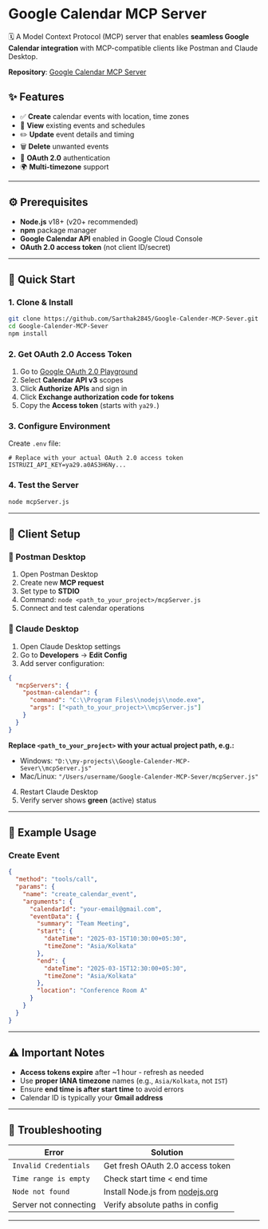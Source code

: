 # Google Calendar MCP Server

🗓️ A Model Context Protocol (MCP) server that enables **seamless Google Calendar integration** with MCP-compatible clients like Postman and Claude Desktop.

**Repository**: [Google Calendar MCP Server](https://github.com/Sarthak2845/Google-Calender-MCP-Sever)

## ✨ Features

- ✅ **Create** calendar events with location, time zones
- 📅 **View** existing events and schedules  
- ✏️ **Update** event details and timing
- 🗑️ **Delete** unwanted events
- 🔐 **OAuth 2.0** authentication
- 🌍 **Multi-timezone** support

---

## ⚙️ Prerequisites

- **Node.js** v18+ (v20+ recommended)
- **npm** package manager
- **Google Calendar API** enabled in Google Cloud Console
- **OAuth 2.0 access token** (not client ID/secret)

---

## 🚀 Quick Start

### 1. Clone & Install
```bash
git clone https://github.com/Sarthak2845/Google-Calender-MCP-Sever.git
cd Google-Calender-MCP-Sever
npm install
```

### 2. Get OAuth 2.0 Access Token
1. Go to [Google OAuth 2.0 Playground](https://developers.google.com/oauthplayground/)
2. Select **Calendar API v3** scopes
3. Click **Authorize APIs** and sign in
4. Click **Exchange authorization code for tokens**
5. Copy the **Access token** (starts with `ya29.`)

### 3. Configure Environment
Create `.env` file:
```env
# Replace with your actual OAuth 2.0 access token
ISTRUZI_API_KEY=ya29.a0AS3H6Ny...
```

### 4. Test the Server
```bash
node mcpServer.js
```

---

## 🔧 Client Setup

### 📮 Postman Desktop
1. Open Postman Desktop
2. Create new **MCP request**
3. Set type to **STDIO**
4. Command: `node <path_to_your_project>/mcpServer.js`
5. Connect and test calendar operations

### 🤖 Claude Desktop
1. Open Claude Desktop settings
2. Go to **Developers** → **Edit Config**
3. Add server configuration:

```json
{
  "mcpServers": {
    "postman-calendar": {
      "command": "C:\\Program Files\\nodejs\\node.exe",
      "args": ["<path_to_your_project>\\mcpServer.js"]
    }
  }
}
```

**Replace `<path_to_your_project>` with your actual project path, e.g.:**
- Windows: `"D:\\my-projects\\Google-Calender-MCP-Sever\\mcpServer.js"`
- Mac/Linux: `"/Users/username/Google-Calender-MCP-Sever/mcpServer.js"`

4. Restart Claude Desktop
5. Verify server shows **green** (active) status

---

## 📝 Example Usage

### Create Event
```json
{
  "method": "tools/call",
  "params": {
    "name": "create_calendar_event",
    "arguments": {
      "calendarId": "your-email@gmail.com",
      "eventData": {
        "summary": "Team Meeting",
        "start": {
          "dateTime": "2025-03-15T10:30:00+05:30",
          "timeZone": "Asia/Kolkata"
        },
        "end": {
          "dateTime": "2025-03-15T12:30:00+05:30",
          "timeZone": "Asia/Kolkata"
        },
        "location": "Conference Room A"
      }
    }
  }
}
```

---

## ⚠️ Important Notes

- **Access tokens expire** after ~1 hour - refresh as needed
- Use **proper IANA timezone** names (e.g., `Asia/Kolkata`, not `IST`)
- Ensure **end time is after start time** to avoid errors
- Calendar ID is typically your **Gmail address**

---

## 🐛 Troubleshooting

| Error | Solution |
|-------|----------|
| `Invalid Credentials` | Get fresh OAuth 2.0 access token |
| `Time range is empty` | Check start time < end time |
| `Node not found` | Install Node.js from [nodejs.org](https://nodejs.org) |
| Server not connecting | Verify absolute paths in config |

---

